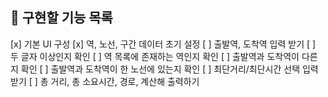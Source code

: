 ## 📌 구현할 기능 목록
[x] 기본 UI 구성
[x] 역, 노선, 구간 데이터 초기 설정
[ ] 출발역, 도착역 입력 받기
  [ ] 두 글자 이상인지 확인
  [ ] 역 목록에 존재하는 역인지 확인
  [ ] 출발역과 도착역이 다른지 확인
  [ ] 출발역과 도착역이 한 노선에 있는지 확인
[ ] 최단거리/최단시간 선택 입력 받기
[ ] 총 거리, 총 소요시간, 경로, 계산해 출력하기